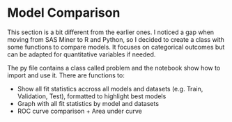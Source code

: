 # Model Comparison

This section is a bit different from the earlier ones. I noticed a gap when moving from SAS Miner to R and Python, so I decided to create a class with some functions to compare models. It focuses on categorical outcomes but can be adapted for quantitative variables if needed.

The py file contains a class called problem and the notebook show how to import and use it. There are functions to:
- Show all fit statistics accross all models and datasets (e.g. Train, Validation, Test), formatted to highlight best models
- Graph with all fit statistics by model and datasets
- ROC curve comparison + Area under curve